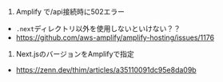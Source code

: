 
1. Amplify で/api接続時に502エラー
- `.next`ディレクトリ以外を使用しないといけない？？
- https://github.com/aws-amplify/amplify-hosting/issues/1176

1. Next.jsのバージョンをAmplifyで指定
- https://zenn.dev/thim/articles/a35110091dc95e8da09b
